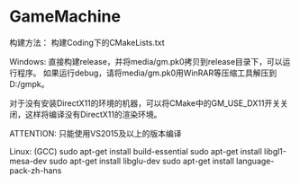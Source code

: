 # GameMachine

构建方法：
构建Coding下的CMakeLists.txt

Windows:
直接构建release，并将media/gm.pk0拷贝到release目录下，可以运行程序。
如果运行debug，请将media/gm.pk0用WinRAR等压缩工具解压到D:/gmpk。

对于没有安装DirectX11的环境的机器，可以将CMake中的GM_USE_DX11开关关闭，这样将编译没有DirectX11的渲染环境。

ATTENTION:
只能使用VS2015及以上的版本编译

Linux: (GCC)
sudo apt-get install build-essential
sudo apt-get install libgl1-mesa-dev
sudo apt-get install libglu-dev
sudo apt-get install language-pack-zh-hans